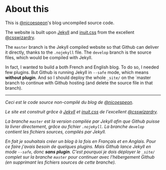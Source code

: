 # About this

This is [@nicoespeon](https://twitter.com/nicoespeon)'s blog uncompiled source code.

The website is built upon [Jekyll](https://github.com/mojombo/jekyll) and [inuit.css](http://inuitcss.com/) from the excellent [@csswizardry](https://twitter.com/csswizardry).

The `master` branch is the Jekyll compiled website so that Github can deliver it directly, thanks to the `.nojekyll` file. The `develop` branch is the source files, which would be compiled with Jekyll.

In fact, I wanted to build a both French and English blog. To do so, I needed few plugins. But Github is running Jekyll in `--safe` mode, which means **without plugin**. And so I should deploy the whole `_site/` on the `master branch to continue with Github hosting (and delete the source file in that branch).

---

*Ceci est le code source non-compilé du blog de [@nicoespeon](https://twitter.com/nicoespeon).*

*Le site est construit grâce à [Jekyll](https://github.com/mojombo/jekyll) et [inuit.css](http://inuitcss.com/) de l'excellent [@csswizardry](https://twitter.com/csswizardry).*

*La branche `master` est la version compilée par Jekyll afin que Github puisse la livrer directement, grâce au fichier `.nojekyll`. La branche `develop` contient les fichiers sources, compilés par Jekyll.*

*En fait je souhaitais créer un blog à la fois en Français et en Anglais. Pour ce faire j'avais besoin de quelques plugins. Mais Github lance Jekyll en mode `--safe`, donc __sans plugin__. C'est pourquoi je dois déployer le `_site/` complet sur la branche `master` pour continuer avec l'hébergement Github (en supprimant les fichiers sources de cette branche).*